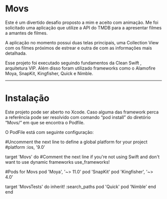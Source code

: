 # Movs


Este é um divertido desafio proposto a mim e aceito com animação. Me foi solicitado uma aplicação que utilize a API do TMDB para a apresentar filmes a amantes de filmes.

A aplicação no momento possui duas telas principais, uma Collection View com os filmes próximos de estrear e outra de com as informações mais detalhada.

Esse projeto foi executado seguindo fundamentos da Clean Swift , arquitetura VIP. Além disso foram utilizado frameworks como o Alamofire Moya, SnapKit, Kingfisher, Quick  e Nimble.

---
# Instalação


Este projeto pode ser aberto no Xcode. Caso alguma das framework perca a referência pode ser resolvido com comando “pod install” do diretório “Movs/“ em que se encontra o Podfile.

O PodFile está com seguinte configuração:


#Uncomment the next line to define a global platform for your project
#platform :ios, '9.0'

target 'Movs' do
  #Comment the next line if you're not using Swift and don't want to use dynamic frameworks
  use_frameworks!

  #Pods for Movs
  pod 'Moya', '~> 11.0'
  pod 'SnapKit'
  pod 'Kingfisher', '~> 4.0'

  target 'MovsTests' do
    inherit! :search_paths
    pod 'Quick'
    pod 'Nimble'
  end
end
